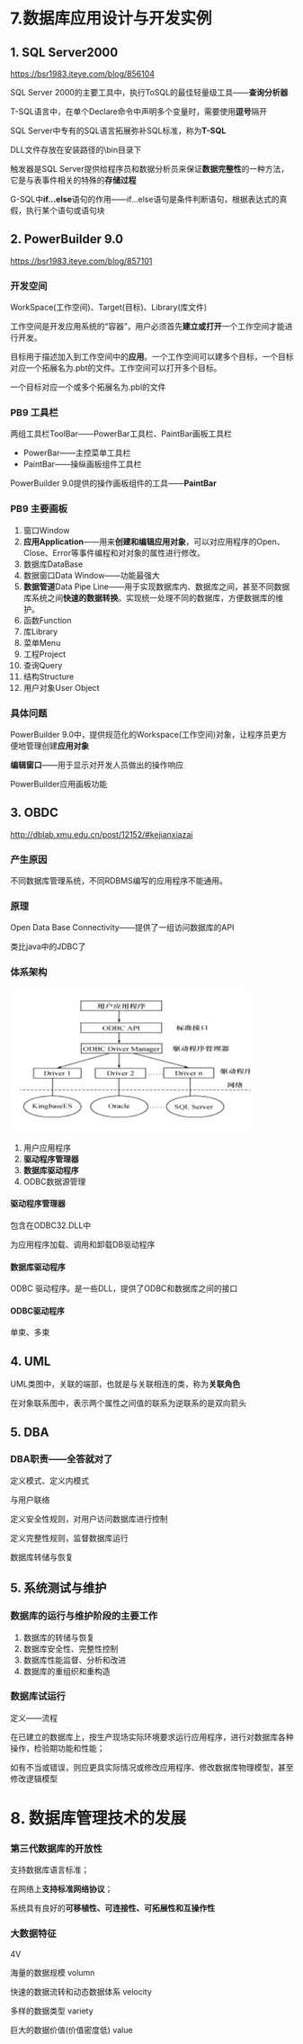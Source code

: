# 7.数据库应用设计与开发实例





## 1. SQL Server2000

<https://bsr1983.iteye.com/blog/856104>



SQL Server 2000的主要工具中，执行ToSQL的最佳轻量级工具——**查询分析器**

T-SQL语言中，在单个Declare命令中声明多个变量时，需要使用**逗号**隔开

SQL Server中专有的SQL语言拓展弥补SQL标准，称为**T-SQL**

DLL文件存放在安装路径的\bin目录下

触发器是SQL Server提供给程序员和数据分析员来保证**数据完整性**的一种方法，它是与表事件相关的特殊的**存储过程**

G-SQL中**if…else**语句的作用——if…else语句是条件判断语句，根据表达式的真假，执行某个语句或语句块





## 2. PowerBuilder 9.0

<https://bsr1983.iteye.com/blog/857101>



### 开发空间

WorkSpace(工作空间)、Target(目标)、Library(库文件)

工作空间是开发应用系统的“容器”，用户必须首先**建立或打开**一个工作空间才能进行开发。

目标用于描述加入到工作空间中的**应用**。一个工作空间可以建多个目标，一个目标对应一个拓展名为.pbt的文件。工作空间可以打开多个目标。

一个目标对应一个或多个拓展名为.pbl的文件



### PB9 工具栏

两组工具栏ToolBar——PowerBar工具栏、PaintBar画板工具栏

- PowerBar——主控菜单工具栏
- PaintBar——操纵画板组件工具栏



PowerBuilder 9.0提供的操作画板组件的工具——**PaintBar**



### PB9 主要画板

1. 窗口Window
2. **应用Application**——用来**创建和编辑应用对象**，可以对应用程序的Open、Close、Error等事件编程和对对象的属性进行修改。
3. 数据库DataBase
4. 数据窗口Data Window——功能最强大
5. **数据管道**Data Pipe Line——用于实现数据库内、数据库之间，甚至不同数据库系统之间**快速的数据转换**。实现统一处理不同的数据库，方便数据库的维护。
6. 函数Function
7. 库Library
8. 菜单Menu
9. 工程Project
10. 查询Query
11. 结构Structure
12. 用户对象User Object



### 具体问题

PowerBuilder 9.0中，提供规范化的Workspace(工作空间)对象，让程序员更方便地管理创建**应用对象**



**编辑窗口**——用于显示对开发人员做出的操作响应

PowerBuilder应用画板功能



## 3. OBDC

<http://dblab.xmu.edu.cn/post/12152/#kejianxiazai>

### 产生原因

不同数据库管理系统，不同RDBMS编写的应用程序不能通用。



### 原理

Open Data Base Connectivity——提供了一组访问数据库的API



类比java中的JDBC了



### 体系架构

![image-20190503154141111](assets/image-20190503154141111.png)

1. 用户应用程序
2. **驱动程序管理器**
3. **数据库驱动程序**
4. ODBC数据源管理



#### 驱动程序管理器

包含在ODBC32.DLL中

为应用程序加载、调用和卸载DB驱动程序



#### 数据库驱动程序

ODBC 驱动程序。是一些DLL，提供了ODBC和数据库之间的接口



#### ODBC驱动程序

单束、多束



## 4. UML

UML类图中，关联的端部，也就是与关联相连的类，称为**关联角色**

在对象联系图中，表示两个属性之间值的联系为逆联系的是双向箭头




## 5. DBA

### DBA职责——全答就对了

定义模式、定义内模式

与用户联络

定义安全性规则，对用户访问数据库进行控制

定义完整性规则，监督数据库运行

数据库转储与恢复







## 5. 系统测试与维护



### 数据库的运行与维护阶段的主要工作

1. 数据库的转储与恢复
2. 数据库安全性、完整性控制
3. 数据库性能监督、分析和改进
4. 数据库的重组织和重构造



### 数据库试运行

定义——流程

在已建立的数据库上，按生产现场实际环境要求运行应用程序，进行对数据库各种操作，检验期功能和性能；

如有不当或错误，则应更具实际情况或修改应用程序、修改数据库物理模型，甚至修改逻辑模型





# 8. 数据库管理技术的发展

### 第三代数据库的开放性

支持数据库语言标准；

在网络上**支持标准网络协议**；

系统具有良好的**可移植性、可连接性、可拓展性和互操作性**







### 大数据特征

4V

海量的数据规模 volumn

快速的数据流转和动态数据体系 velocity

多样的数据类型 variety

巨大的数据价值(价值密度低) value